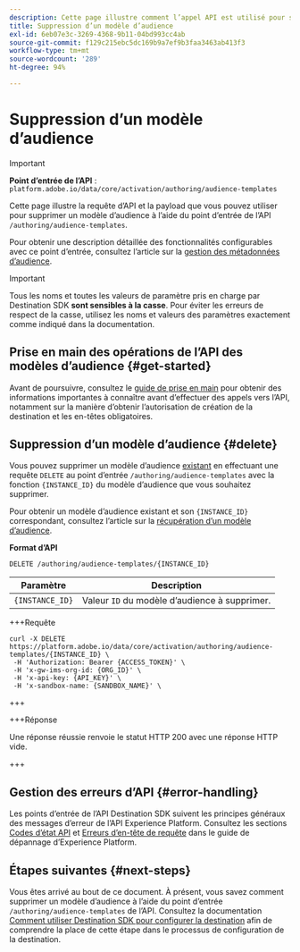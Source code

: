 ```yaml
---
description: Cette page illustre comment l’appel API est utilisé pour supprimer un modèle d’audience existant avec Adobe Experience Platform Destination SDK.
title: Suppression d’un modèle d’audience
exl-id: 6eb07e3c-3269-4368-9b11-04bd993cc4ab
source-git-commit: f129c215ebc5dc169b9a7ef9b3faa3463ab413f3
workflow-type: tm+mt
source-wordcount: '289'
ht-degree: 94%

---
```


# Suppression d’un modèle d’audience

>[!IMPORTANT]
>
>**Point d’entrée de l’API** : `platform.adobe.io/data/core/activation/authoring/audience-templates`

Cette page illustre la requête d’API et la payload que vous pouvez utiliser pour supprimer un modèle d’audience à l’aide du point d’entrée de l’API `/authoring/audience-templates`.

Pour obtenir une description détaillée des fonctionnalités configurables avec ce point d’entrée, consultez l’article sur la [gestion des métadonnées d’audience](../functionality/audience-metadata-management.md).

>[!IMPORTANT]
>
>Tous les noms et toutes les valeurs de paramètre pris en charge par Destination SDK **sont sensibles à la casse**. Pour éviter les erreurs de respect de la casse, utilisez les noms et valeurs des paramètres exactement comme indiqué dans la documentation.

## Prise en main des opérations de l’API des modèles d’audience {#get-started}

Avant de poursuivre, consultez le [guide de prise en main](../getting-started.md) pour obtenir des informations importantes à connaître avant d’effectuer des appels vers l’API, notamment sur la manière d’obtenir l’autorisation de création de la destination et les en-têtes obligatoires.

## Suppression d’un modèle d’audience {#delete}

Vous pouvez supprimer un modèle d’audience [existant](create-audience-template.md) en effectuant une requête `DELETE` au point d’entrée `/authoring/audience-templates` avec la fonction `{INSTANCE_ID}` du modèle d’audience que vous souhaitez supprimer.

Pour obtenir un modèle d’audience existant et son `{INSTANCE_ID}` correspondant, consultez l’article sur la [récupération d’un modèle d’audience](retrieve-audience-template.md).

**Format d’API**

```http
DELETE /authoring/audience-templates/{INSTANCE_ID}
```

| Paramètre | Description |
| --------- | ----------- |
| `{INSTANCE_ID}` | Valeur `ID` du modèle d’audience à supprimer. |

+++Requête

```shell
curl -X DELETE https://platform.adobe.io/data/core/activation/authoring/audience-templates/{INSTANCE_ID} \
 -H 'Authorization: Bearer {ACCESS_TOKEN}' \
 -H 'x-gw-ims-org-id: {ORG_ID}' \
 -H 'x-api-key: {API_KEY}' \
 -H 'x-sandbox-name: {SANDBOX_NAME}' \
```

+++

+++Réponse

Une réponse réussie renvoie le statut HTTP 200 avec une réponse HTTP vide.

+++

## Gestion des erreurs d’API {#error-handling}

Les points d’entrée de l’API Destination SDK suivent les principes généraux des messages d’erreur de l’API Experience Platform. Consultez les sections [Codes d’état API](../../../landing/troubleshooting.md#api-status-codes) et [Erreurs d’en-tête de requête](../../../landing/troubleshooting.md#request-header-errors) dans le guide de dépannage d’Experience Platform.

## Étapes suivantes {#next-steps}

Vous êtes arrivé au bout de ce document. À présent, vous savez comment supprimer un modèle d’audience à l’aide du point d’entrée `/authoring/audience-templates` de l’API. Consultez la documentation [Comment utiliser Destination SDK pour configurer la destination](../guides/configure-destination-instructions.md) afin de comprendre la place de cette étape dans le processus de configuration de la destination.
